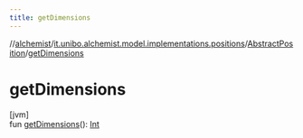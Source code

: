 ```yaml
---
title: getDimensions
---
```

//[alchemist](../../../index.html)/[it.unibo.alchemist.model.implementations.positions](../index.html)/[AbstractPosition](index.html)/[getDimensions](get-dimensions.html)



# getDimensions



[jvm]\
fun [getDimensions](get-dimensions.html)(): [Int](https://kotlinlang.org/api/latest/jvm/stdlib/kotlin/-int/index.html)





